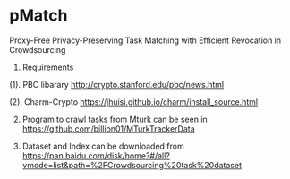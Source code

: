 # pMatch
Proxy-Free Privacy-Preserving Task Matching with Efficient Revocation in Crowdsourcing

1. Requirements

(1). PBC libarary  http://crypto.stanford.edu/pbc/news.html

(2). Charm-Crypto https://jhuisi.github.io/charm/install_source.html

2. Program to crawl tasks from Mturk can be seen in https://github.com/billion01/MTurkTrackerData

3. Dataset and Index can be downloaded from https://pan.baidu.com/disk/home?#/all?vmode=list&path=%2FCrowdsourcing%20task%20dataset

